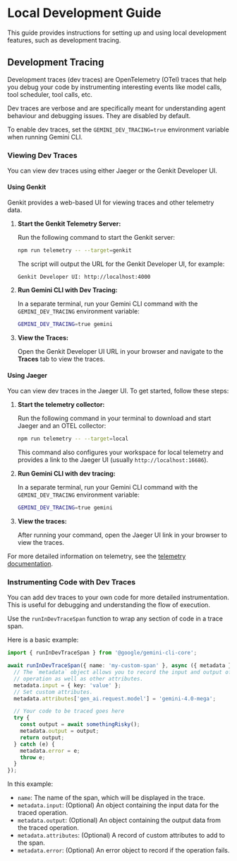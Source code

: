 # Local Development Guide

This guide provides instructions for setting up and using local development
features, such as development tracing.

## Development Tracing

Development traces (dev traces) are OpenTelemetry (OTel) traces that help you
debug your code by instrumenting interesting events like model calls, tool
scheduler, tool calls, etc.

Dev traces are verbose and are specifically meant for understanding agent
behaviour and debugging issues. They are disabled by default.

To enable dev traces, set the `GEMINI_DEV_TRACING=true` environment variable
when running Gemini CLI.

### Viewing Dev Traces

You can view dev traces using either Jaeger or the Genkit Developer UI.

#### Using Genkit

Genkit provides a web-based UI for viewing traces and other telemetry data.

1.  **Start the Genkit Telemetry Server:**

    Run the following command to start the Genkit server:

    ```bash
    npm run telemetry -- --target=genkit
    ```

    The script will output the URL for the Genkit Developer UI, for example:

    ```
    Genkit Developer UI: http://localhost:4000
    ```

2.  **Run Gemini CLI with Dev Tracing:**

    In a separate terminal, run your Gemini CLI command with the
    `GEMINI_DEV_TRACING` environment variable:

    ```bash
    GEMINI_DEV_TRACING=true gemini
    ```

3.  **View the Traces:**

    Open the Genkit Developer UI URL in your browser and navigate to the
    **Traces** tab to view the traces.

#### Using Jaeger

You can view dev traces in the Jaeger UI. To get started, follow these steps:

1.  **Start the telemetry collector:**

    Run the following command in your terminal to download and start Jaeger and
    an OTEL collector:

    ```bash
    npm run telemetry -- --target=local
    ```

    This command also configures your workspace for local telemetry and provides
    a link to the Jaeger UI (usually `http://localhost:16686`).

2.  **Run Gemini CLI with dev tracing:**

    In a separate terminal, run your Gemini CLI command with the
    `GEMINI_DEV_TRACING` environment variable:

    ```bash
    GEMINI_DEV_TRACING=true gemini
    ```

3.  **View the traces:**

    After running your command, open the Jaeger UI link in your browser to view
    the traces.

For more detailed information on telemetry, see the
[telemetry documentation](./cli/telemetry.md).

### Instrumenting Code with Dev Traces

You can add dev traces to your own code for more detailed instrumentation. This
is useful for debugging and understanding the flow of execution.

Use the `runInDevTraceSpan` function to wrap any section of code in a trace
span.

Here is a basic example:

```typescript
import { runInDevTraceSpan } from '@google/gemini-cli-core';

await runInDevTraceSpan({ name: 'my-custom-span' }, async ({ metadata }) => {
  // The `metadata` object allows you to record the input and output of the
  // operation as well as other attributes.
  metadata.input = { key: 'value' };
  // Set custom attributes.
  metadata.attributes['gen_ai.request.model'] = 'gemini-4.0-mega';

  // Your code to be traced goes here
  try {
    const output = await somethingRisky();
    metadata.output = output;
    return output;
  } catch (e) {
    metadata.error = e;
    throw e;
  }
});
```

In this example:

- `name`: The name of the span, which will be displayed in the trace.
- `metadata.input`: (Optional) An object containing the input data for the
  traced operation.
- `metadata.output`: (Optional) An object containing the output data from the
  traced operation.
- `metadata.attributes`: (Optional) A record of custom attributes to add to the
  span.
- `metadata.error`: (Optional) An error object to record if the operation fails.
